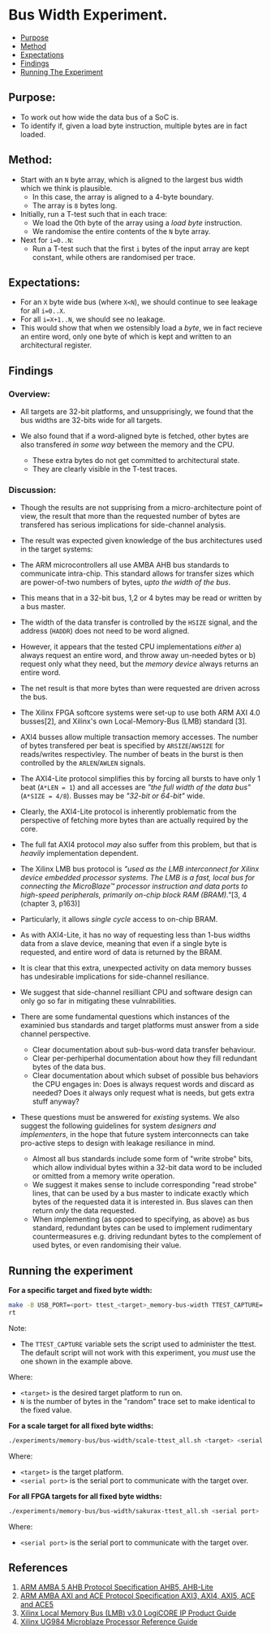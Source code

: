 
# Bus Width Experiment.

- [Purpose](#Purpose)
- [Method](#Method)
- [Expectations](#Expectations)
- [Findings](#Findings)
- [Running The Experiment](#Running-the-experiment)

## Purpose:

- To work out how wide the data bus of a SoC is.
- To identify if, given a load byte instruction, multiple bytes are in
  fact loaded.

## Method:

- Start with an `N` byte array, which is aligned to the largest bus width
  which we think is plausible.
  - In this case, the array is aligned to a 4-byte boundary.
  - The array is `8` bytes long.
- Initially, run a T-test such that in each trace:
  - We load the 0th byte of the array using a *load byte* instruction.
  - We randomise the entire contents of the `N` byte array.
- Next for `i=0..N`:
  - Run a T-test such that the first `i` bytes of the input array are
    kept constant, while others are randomised per trace.

## Expectations:
- For an `X` byte wide bus (where `X<N`), we should continue to see leakage
  for all `i=0..X`.
- For all `i=X+1..N`, we should see no leakage.
- This would show that when we ostensibly load a *byte*, we in fact recieve
  an entire word, only one byte of which is kept and written to an
  architectural register.

## Findings

### Overview:

- All targets are 32-bit platforms, and unsupprisingly, we found that the
  bus widths are 32-bits wide for all targets.

- We also found that if a word-aligned byte is fetched, other bytes are
  also transfered *in some way* between the memory and the CPU.
  - These extra bytes do not get committed to architectural state.
  - They are clearly visible in the T-test traces.

### Discussion:

- Though the results are not supprising from a micro-architecture point of
  view, the result that more than the requested number of bytes are
  transfered has serious implications for side-channel analysis.

- The result was expected given knowledge of the bus architectures used
  in the target systems:

- The ARM microcontrollers all use AMBA AHB bus standards to communicate
  intra-chip. This standard allows for transfer sizes which are
  power-of-two numbers of bytes, *upto the width of the bus*.
- This means that in a 32-bit bus, 1,2 or 4 bytes may be read or written
  by a bus master.
- The width of the data transfer is controlled by the `HSIZE` signal,
  and the address (`HADDR`) does not need to be word aligned.
- However, it appears that the tested CPU implementations *either* 
  a) always request an entire word, and throw away un-needed bytes or
  b) request only what they need, but the *memory device* always
     returns an entire word.
- The net result is that more bytes than were requested are driven
  across the bus.

- The Xilinx FPGA softcore systems were set-up to use both ARM AXI 4.0
  busses[2], and Xilinx's own Local-Memory-Bus (LMB) standard [3].
- AXI4 busses allow multiple transaction memory accesses. The number of
  bytes transfered per beat is specified by `ARSIZE`/`AWSIZE` for
  reads/writes respectivley. The number of beats in the burst is then
  controlled by the `ARLEN`/`AWLEN` signals.
- The AXI4-Lite protocol simplifies this by forcing all bursts to
  have only 1 beat (`A*LEN = 1`) and all accesses are 
  *"the full width of the data bus"* (`A*SIZE = 4/8`).
  Busses may be *"32-bit or 64-bit"* wide.
- Clearly, the AXI4-Lite protocol is inherently problematic from the
  perspective of fetching more bytes than are actually required by the
  core.
- The full fat AXI4 protocol *may* also suffer from this problem, but
  that is *heavily* implementation dependent.

- The Xilinx LMB bus protocol is *"used as the LMB interconnect for Xilinx
  device embedded processor systems. The LMB is a fast, local bus for
  connecting the MicroBlaze™ processor instruction and data ports to
  high-speed peripherals, primarily on-chip block RAM (BRAM)."*[3,
  4 (chapter 3, p163)]
- Particularly, it allows *single cycle* access to on-chip BRAM.
- As with AXI4-Lite, it has no way of requesting less than 1-bus widths
  data from a slave device, meaning that even if a single byte is requested,
  and entire word of data is returned by the BRAM.

- It is clear that this extra, unexpected activity on data memory busses
  has undesirable implications for side-channel resiliance.

- We suggest that side-channel resilliant CPU and software design can only go
  so far in mitigating these vulnrabilities.

- There are some fundamental questions which instances of the examinied bus
  standards and target platforms must answer from a side channel perspective.
  - Clear documentation about sub-bus-word data transfer behaviour.
  - Clear per-perhiperhal documentation about how they fill redundant
    bytes of the data bus.
  - Clear documentation about which subset of possible bus behaviors the
    CPU engages in: Does is always request words and discard as needed?
    Does it always only request what is needs, but gets extra stuff anyway?

- These questions must be answered for *existing* systems. We also suggest
  the following guidelines for system *designers and implementers*, in the
  hope that future system interconnects can take pro-active steps to design
  with leakage resiliance in mind.
  - Almost all bus standards include some form of "write strobe" bits,
    which allow individual bytes within a 32-bit data word to be
    included or omitted from a memory write operation.
  - We suggest it makes sense to include corresponding "read strobe"
    lines, that can be used by a bus master to indicate exactly which
    bytes of the requested data it is interested in. Bus slaves can then
    return *only* the data requested.
  - When implementing (as opposed to specifying, as above) as bus standard,
    redundant bytes can be used to implement rudimentary countermeasures
    e.g. driving redundant bytes to the complement of used bytes, or
    even randomising their value.

## Running the experiment

**For a specific target and fixed byte width:**

```sh
make -B USB_PORT=<port> ttest_<target>_memory-bus-width TTEST_CAPTURE=./experiments/memory-bus/bus-width/ttest.py TTEST_FLAGS="--fixed-byte-len N"
rt
```

Note:
- The `TTEST_CAPTURE` variable sets the script used to administer the ttest.
  The default script will not work with this experiment, you *must* use
  the one shown in the example above.

Where:
-  `<target>` is the desired target platform to run on.
- `N` is the number of bytes in the "random" trace set to make identical
  to the fixed value.

**For a scale target for all fixed byte widths:**

```sh
./experiments/memory-bus/bus-width/scale-ttest_all.sh <target> <serial port>
```

Where:
- `<target>` is the target platform.
- `<serial port>` is the serial port to communicate with the target over.

**For all FPGA targets for all fixed byte widths:**

```sh
./experiments/memory-bus/bus-width/sakurax-ttest_all.sh <serial port>
```
Where:
- `<serial port>` is the serial port to communicate with the target over.


## References

1. [ARM AMBA 5 AHB Protocol Specification AHB5, AHB-Lite](https://static.docs.arm.com/ihi0033/bb/IHI0033B_B_amba_5_ahb_protocol_spec.pdf)
2. [ARM AMBA AXI and ACE Protocol Specification AXI3, AXI4, AXI5, ACE and ACE5](https://static.docs.arm.com/ihi0022/fb/IHI0022F_b_amba_axi_protocol_spec.pdf)
3. [Xilinx Local Memory Bus (LMB) v3.0 LogiCORE IP Product Guide](https://www.xilinx.com/support/documentation/ip_documentation/lmb_v10/v3_0/pg113-lmb-v10.pdf)
4. [Xilinx UG984 Microblaze Processor Reference Guide](https://www.xilinx.com/support/documentation/sw_manuals/xilinx2018_3/ug984-vivado-microblaze-ref.pdf)
